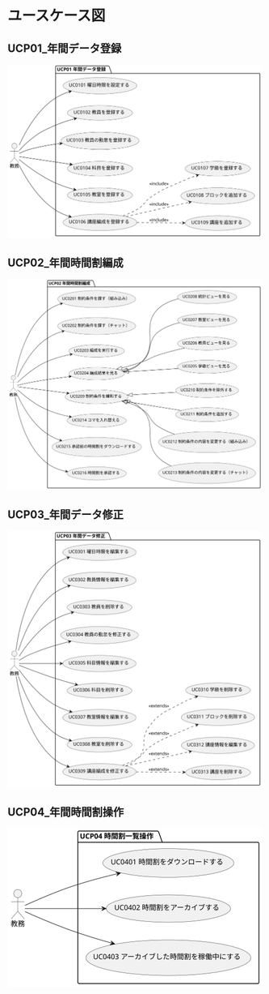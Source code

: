 # ユースケース図

## UCP01_年間データ登録
![UCP01_年間データ登録](UCP01_年間データ登録.svg)

## UCP02_年間時間割編成
![UCP02_年間時間割編成](UCP02_年間時間割編成.svg)

## UCP03_年間データ修正
![UCP03_年間データ修正](UCP03_年間データ修正.svg)

## UCP04_年間時間割操作
![UCP04_年間時間割操作](UCP04_年間時間割操作.svg)